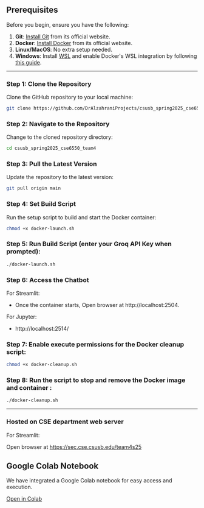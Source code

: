 ## Prerequisites

Before you begin, ensure you have the following:

1. **Git**: [Install Git](https://git-scm.com/) from its official website.
2. **Docker**: [Install Docker](https://www.docker.com) from its official website.
3. **Linux/MacOS**: No extra setup needed.
4. **Windows**: Install [WSL](https://learn.microsoft.com/en-us/windows/wsl/install) and enable Docker's WSL integration by following [this guide](https://docs.docker.com/desktop/windows/wsl/).

---

### Step 1: Clone the Repository

Clone the GitHub repository to your local machine:

```bash
git clone https://github.com/DrAlzahraniProjects/csusb_spring2025_cse6550_team4
```

### Step 2: Navigate to the Repository

Change to the cloned repository directory:

```bash
cd csusb_spring2025_cse6550_team4
```

### Step 3: Pull the Latest Version

Update the repository to the latest version:

```bash
git pull origin main
```

### Step 4: Set Build Script

Run the setup script to build and start the Docker container:

```bash
chmod +x docker-launch.sh
```

### Step 5: Run Build Script (enter your Groq API Key when prompted):

```bash
./docker-launch.sh
```

### Step 6: Access the Chatbot

For Streamlit:

- Once the container starts, Open browser at http://localhost:2504.

For Jupyter:

- http://localhost:2514/


### Step 7: Enable execute permissions for the Docker cleanup script:

```bash
chmod +x docker-cleanup.sh
```

### Step 8: Run the script to stop and remove the Docker image and container :

```bash
./docker-cleanup.sh
```

---

### Hosted on CSE department web server

For Streamlit:

Open browser at  https://sec.cse.csusb.edu/team4s25


## Google Colab Notebook  

We have integrated a Google Colab notebook for easy access and execution.

[Open in Colab](https://colab.research.google.com/drive/1c9lR1g3JFY5eTjBAA-KURuW-_DH83ijp?usp=sharing#scrollTo=WdYysvnzW4Do)  

